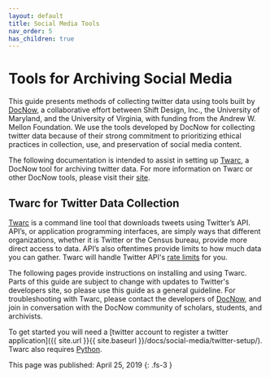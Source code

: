 ```yaml
---
layout: default
title: Social Media Tools
nav_order: 5
has_children: true
---
```


# Tools for Archiving Social Media

This guide presents methods of collecting twitter data using tools built by [DocNow](https://www.docnow.io/), a collaborative effort between Shift Design, Inc., the University of Maryland, and the University of Virginia, with funding from the Andrew W. Mellon Foundation. We use the tools developed by DocNow for collecting twitter data because of their strong commitment to prioritizing ethical practices in collection, use, and preservation of social media content.

The following documentation is intended to assist in setting up [Twarc](https://github.com/DocNow/twarc), a DocNow tool for archiving twitter data. For more information on Twarc or other DocNow tools, please visit their [site](https://www.docnow.io/).


## Twarc for Twitter Data Collection

[Twarc](https://github.com/DocNow/twarc) is a command line tool that downloads tweets using Twitter’s API. API’s, or application programming interfaces, are simply ways that different organizations, whether it is Twitter or the Census bureau, provide more direct access to data. API’s also oftentimes provide limits to how much data you can gather. Twarc will handle Twitter API's [rate limits](https://developer.twitter.com/en/docs/basics/rate-limiting) for you.


The following pages provide instructions on installing and using Twarc. Parts of this guide are subject to change with updates to Twitter's developers site, so please use this guide as a general guideline. For troubleshooting with Twarc, please contact the developers of [DocNow](https://www.docnow.io/), and join in conversation with the DocNow community of scholars, students, and archivists.

To get started you will need a [twitter account to register a twitter application]({{ site.url }}{{ site.baseurl }}/docs/social-media/twitter-setup/). Twarc also requires [Python](https://www.python.org/downloads/). 

This page was published: April 25, 2019
{: .fs-3 }